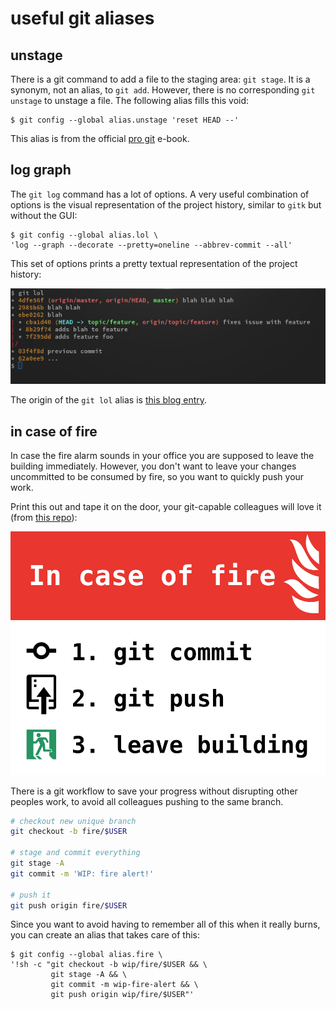 # useful git aliases

## unstage

There is a git command to add a file to the staging area: `git stage`. It is a synonym, not an alias, to `git add`. However, there is no corresponding `git unstage` to unstage a file. The following alias fills this void:

```console
$ git config --global alias.unstage 'reset HEAD --'
```

This alias is from the official [pro git][pro-git-aliases] e-book.


## log graph

The `git log` command has a lot of options. A very useful combination of options is the visual representation of the project history, similar to `gitk` but without the GUI:

```console
$ git config --global alias.lol \
'log --graph --decorate --pretty=oneline --abbrev-commit --all'
```

This set of options prints a pretty textual representation of the project history:

![git lol](img/git-lol.png)

The origin of the `git lol` alias is [this blog entry][git-lol-origin].


## in case of fire

In case the fire alarm sounds in your office you are supposed to leave the building immediately. However, you don't want to leave your changes uncommitted to be consumed by fire, so you want to quickly push your work.

Print this out and tape it on the door, your git-capable colleagues will love it (from [this repo][git-fire]):

![git-fire](img/git-fire.png)

There is a git workflow to save your progress without disrupting other peoples work, to avoid all colleagues pushing to the same branch.

```bash
# checkout new unique branch
git checkout -b fire/$USER

# stage and commit everything
git stage -A
git commit -m 'WIP: fire alert!'

# push it
git push origin fire/$USER
```

Since you want to avoid having to remember all of this when it really burns, you can create an alias that takes care of this:

```console
$ git config --global alias.fire \
'!sh -c "git checkout -b wip/fire/$USER && \
         git stage -A && \
         git commit -m wip-fire-alert && \
         git push origin wip/fire/$USER"'
```


[pro-git-aliases]: https://git-scm.com/book/en/v2/Git-Basics-Git-Aliases
[git-lol-origin]: http://uberblo.gs/2010/12/git-lol-the-other-git-log
[git-fire]: https://github.com/louim/in-case-of-fire
